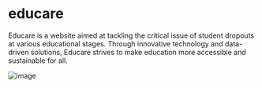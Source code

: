 # educare
 Educare is a website aimed at tackling the critical issue of student dropouts at various educational stages. Through innovative technology and data-driven solutions, Educare strives to make education more accessible and sustainable for all.

![image](https://github.com/user-attachments/assets/d54c3a81-d07c-4ac5-9adc-6216d77cf427)
